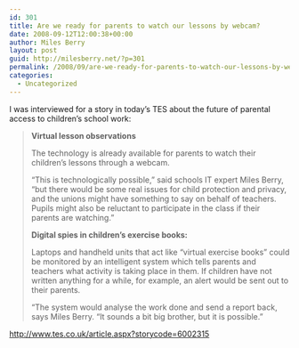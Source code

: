 ```yaml
---
id: 301
title: Are we ready for parents to watch our lessons by webcam?
date: 2008-09-12T12:00:38+00:00
author: Miles Berry
layout: post
guid: http://milesberry.net/?p=301
permalink: /2008/09/are-we-ready-for-parents-to-watch-our-lessons-by-webcam/
categories:
  - Uncategorized
---
```

I was interviewed for a story in today&#8217;s TES about the future of parental access to children&#8217;s school work:

> **Virtual lesson observations**
> 
> The technology is already available for parents to watch their children’s lessons through a webcam.
> 
> “This is technologically possible,” said schools IT expert Miles Berry, “but there would be some real issues for child protection and privacy, and the unions might have something to say on behalf of teachers. Pupils might also be reluctant to participate in the class if their parents are watching.”
> 
> **Digital spies in children’s exercise books:**
> 
> Laptops and handheld units that act like “virtual exercise books” could be monitored by an intelligent system which tells parents and teachers what activity is taking place in them. If children have not written anything for a while, for example, an alert would be sent out to their parents.
> 
> “The system would analyse the work done and send a report back, says Miles Berry. “It sounds a bit big brother, but it is possible.”

<http://www.tes.co.uk/article.aspx?storycode=6002315>